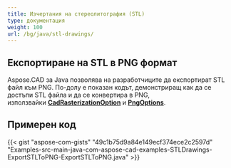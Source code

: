 ```yaml
---
title: Изчертания на стереолитография (STL)
type: документация
weight: 100
url: /bg/java/stl-drawings/
---
```


## **Експортиране на STL в PNG формат**

Aspose.CAD за Java позволява на разработчиците да експортират STL файл към PNG. По-долу е показан кодът, демонстриращ как да се достъпи STL файла и да се конвертира в PNG, използвайки [**CadRasterizationOption**](https://reference.aspose.com/cad/java/com.aspose.cad.imageoptions/CadRasterizationOptions) и [**PngOptions**](https://reference.aspose.com/cad/java/com.aspose.cad.imageoptions/PngOptions).

## Примерен код

{{< gist "aspose-com-gists" "49c1b75d9a84e149ecf374ece2c2597d" "Examples-src-main-java-com-aspose-cad-examples-STLDrawings-ExportSTLToPNG-ExportSTLToPNG.java" >}}
